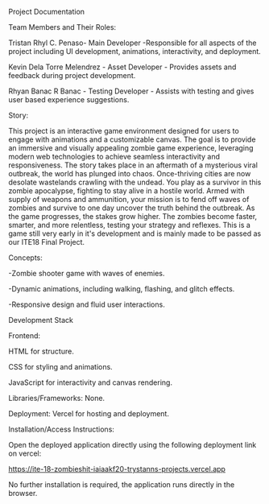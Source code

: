 Project Documentation

Team Members and Their Roles:

Tristan Rhyl C. Penaso- Main Developer -Responsible for all aspects of the project including UI development, animations, interactivity, and deployment.

Kevin Dela Torre Melendrez - Asset Developer - Provides assets and feedback during project development.

Rhyan Banac R Banac - Testing Developer - Assists with testing and gives user based experience suggestions.




Story:

This project is an interactive game environment designed for users to engage with animations and a customizable canvas. 
The goal is to provide an immersive and visually appealing zombie game experience, leveraging modern web technologies to achieve seamless interactivity and responsiveness. 
The story takes place in an aftermath of a mysterious viral outbreak, the world has plunged into chaos. Once-thriving cities are now desolate wastelands crawling with the undead. 
You play as a survivor in this zombie apocalypse, fighting to stay alive in a hostile world. Armed with supply of weapons and ammunition, your mission is to fend off waves of zombies and survive to one day uncover the truth behind the outbreak.
As the game progresses, the stakes grow higher. The zombies become faster, smarter, and more relentless, testing your strategy and reflexes.
This is a game still very early in it's development and is mainly made to be passed as our ITE18 Final Project.

Concepts:

-Zombie shooter game with waves of enemies.

-Dynamic animations, including walking, flashing, and glitch effects.

-Responsive design and fluid user interactions.


Development Stack

Frontend:

HTML for structure.

CSS for styling and animations.

JavaScript for interactivity and canvas rendering.


Libraries/Frameworks: None.

Deployment: Vercel for hosting and deployment.


Installation/Access Instructions:

Open the deployed application directly using the following deployment link on vercel:

https://ite-18-zombieshit-iaiaakf20-trystanns-projects.vercel.app


No further installation is required, the application runs directly in the browser.

